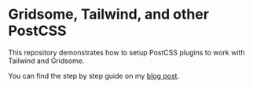 # Gridsome, Tailwind, and other PostCSS

This repository demonstrates how to setup PostCSS plugins to work with Tailwind and Gridsome.

You can find the step by step guide on my [blog post](https://braincoke.fr/blog/2020/03/gridsome-tailwind-and-other-post-css/).
